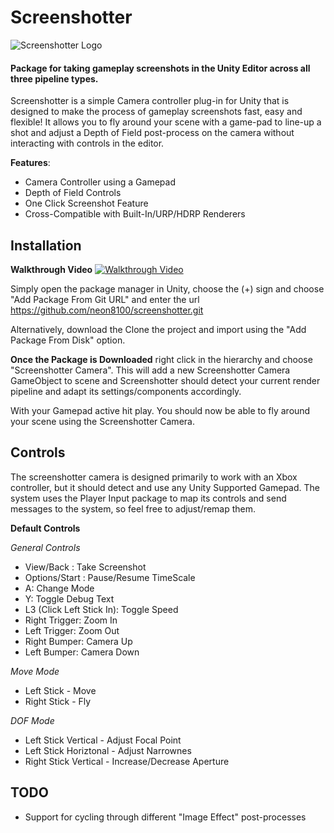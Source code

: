 # Screenshotter

![Screenshotter Logo](http://www.skatanicstudios.co.uk/wp-content/uploads/2020/04/logo.jpg)

#### Package for taking gameplay screenshots in the Unity Editor across all three pipeline types.

Screenshotter is a simple Camera controller plug-in for Unity that is designed to make the process of gameplay screenshots fast, easy and flexible! It allows you to fly around your scene with a game-pad to line-up a shot and adjust a Depth of Field post-process on the camera without interacting with controls in the editor.

**Features**:
  * Camera Controller using a Gamepad
  * Depth of Field Controls
  * One Click Screenshot Feature
  * Cross-Compatible with Built-In/URP/HDRP Renderers

## Installation
**Walkthrough Video**
[![Walkthrough Video](https://img.youtube.com/vi/frMOMNGxbN0/0.jpg)](https://www.youtube.com/watch?v=frMOMNGxbN0)

Simply open the package manager in Unity, choose the (+) sign and choose "Add Package From Git URL" and enter the url https://github.com/neon8100/screenshotter.git

Alternatively, download the Clone the project and import using the "Add Package From Disk" option. 

**Once the Package is Downloaded** right click in the hierarchy and choose "Screenshotter Camera". This will add a new Screenshotter Camera GameObject to scene and Screenshotter should detect your current render pipeline and adapt its settings/components accordingly. 

With your Gamepad active hit play. You should now be able to fly around your scene using the Screenshotter Camera.

## Controls
The screenshotter camera is designed primarily to work with an Xbox controller, but it should detect and use any Unity Supported Gamepad. The system uses the Player Input package to map its controls and send messages to the system, so feel free to adjust/remap them.

**Default Controls**

*General Controls*
 - View/Back : Take Screenshot 
 - Options/Start : Pause/Resume TimeScale
 - A: Change Mode
 - Y: Toggle Debug Text
 - L3 (Click Left Stick In): Toggle Speed 
 - Right Trigger: Zoom In
 - Left Trigger: Zoom Out
 - Right Bumper: Camera Up
 - Left Bumper: Camera Down
 
 
*Move Mode*
 - Left Stick  - Move
 - Right Stick - Fly

*DOF Mode*
- Left Stick Vertical - Adjust Focal Point
- Left Stick Horiztonal  - Adjust Narrownes
- Right Stick Vertical - Increase/Decrease Aperture

## TODO
* Support for cycling through different "Image Effect" post-processes 
